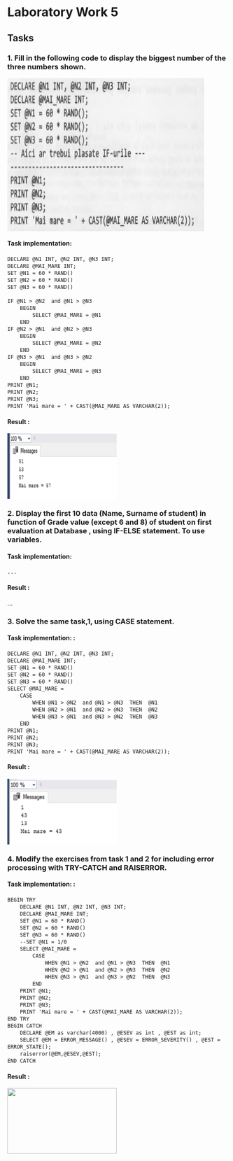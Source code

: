 # Laboratory Work 5

## Tasks
### 1. Fill in the following code to display the biggest number of the three numbers shown.
<img  align="center" width="450" height="350" src="screenshots/lab5_ex1_cond.PNG">

#### Task implementation: 
```
DECLARE @N1 INT, @N2 INT, @N3 INT;
DECLARE @MAI_MARE INT;
SET @N1 = 60 * RAND()
SET @N2 = 60 * RAND()
SET @N3 = 60 * RAND()

IF @N1 > @N2  and @N1 > @N3 
	BEGIN
		SELECT @MAI_MARE = @N1
	END
IF @N2 > @N1  and @N2 > @N3 
	BEGIN
		SELECT @MAI_MARE = @N2
	END
IF @N3 > @N1  and @N3 > @N2 
	BEGIN
		SELECT @MAI_MARE = @N3
	END
PRINT @N1;
PRINT @N2;
PRINT @N3;
PRINT 'Mai mare = ' + CAST(@MAI_MARE AS VARCHAR(2));
```
#### Result : 
<img  align="center" width="250" height="150" src="screenshots/lab5_ex1_result.PNG">

### 2. Display the first 10 data (Name, Surname of student) in function of Grade value (except 6 and 8) of student on first evaluation at Database , using IF-ELSE statement. To use variables.
#### Task implementation: 
```
...
```
#### Result : 
...

### 3. Solve the same task,1, using CASE statement.
#### Task implementation: : 
```
DECLARE @N1 INT, @N2 INT, @N3 INT;
DECLARE @MAI_MARE INT;
SET @N1 = 60 * RAND()
SET @N2 = 60 * RAND()
SET @N3 = 60 * RAND()
SELECT @MAI_MARE = 
	CASE 
		WHEN @N1 > @N2  and @N1 > @N3  THEN  @N1
		WHEN @N2 > @N1  and @N2 > @N3  THEN  @N2
		WHEN @N3 > @N1  and @N3 > @N2  THEN  @N3
	END 
PRINT @N1;
PRINT @N2;
PRINT @N3;
PRINT 'Mai mare = ' + CAST(@MAI_MARE AS VARCHAR(2));
```
#### Result : 
<img  align="center" width="250" height="150" src="screenshots/lab5_ex3_result.PNG">


### 4. Modify the exercises from task 1 and 2 for including error processing with TRY-CATCH and RAISERROR.
#### Task implementation: : 
```
BEGIN TRY
	DECLARE @N1 INT, @N2 INT, @N3 INT;
	DECLARE @MAI_MARE INT;
	SET @N1 = 60 * RAND()
	SET @N2 = 60 * RAND()
	SET @N3 = 60 * RAND()
	--SET @N1 = 1/0
	SELECT @MAI_MARE = 
		CASE 
			WHEN @N1 > @N2  and @N1 > @N3  THEN  @N1
			WHEN @N2 > @N1  and @N2 > @N3  THEN  @N2
			WHEN @N3 > @N1  and @N3 > @N2  THEN  @N3
		END 
	PRINT @N1;
	PRINT @N2;
	PRINT @N3;
	PRINT 'Mai mare = ' + CAST(@MAI_MARE AS VARCHAR(2));
END TRY
BEGIN CATCH
	DECLARE @EM as varchar(4000) , @ESEV as int , @EST as int;
	SELECT @EM = ERROR_MESSAGE() , @ESEV = ERROR_SEVERITY() , @EST = ERROR_STATE();
	raiserror(@EM,@ESEV,@EST);
END CATCH
```
#### Result : 
<img  align="center" width="250" height="150" src="screenshots/lab4_ex3_result.PNG">
